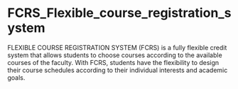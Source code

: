 # FCRS_Flexible_course_registration_system
FLEXIBLE COURSE REGISTRATION SYSTEM (FCRS) is a fully flexible credit system that allows students to choose courses according to the available courses of the faculty. With FCRS, students have the flexibility to design their course schedules according to their individual interests and academic goals.

